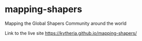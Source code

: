 # mapping-shapers
Mapping the Global Shapers Community around the world

Link to the live site https://kytheria.github.io/mapping-shapers/

